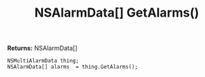 ﻿---
uid: crmscript_ref_NSMultiAlarmData_GetAlarms
title: NSAlarmData[] GetAlarms()
intellisense: NSMultiAlarmData.GetAlarms
keywords: NSMultiAlarmData, GetAlarms
so.topic: reference
---



**Returns:** NSAlarmData[]


```crmscript
NSMultiAlarmData thing;
NSAlarmData[] alarms  = thing.GetAlarms();
```


